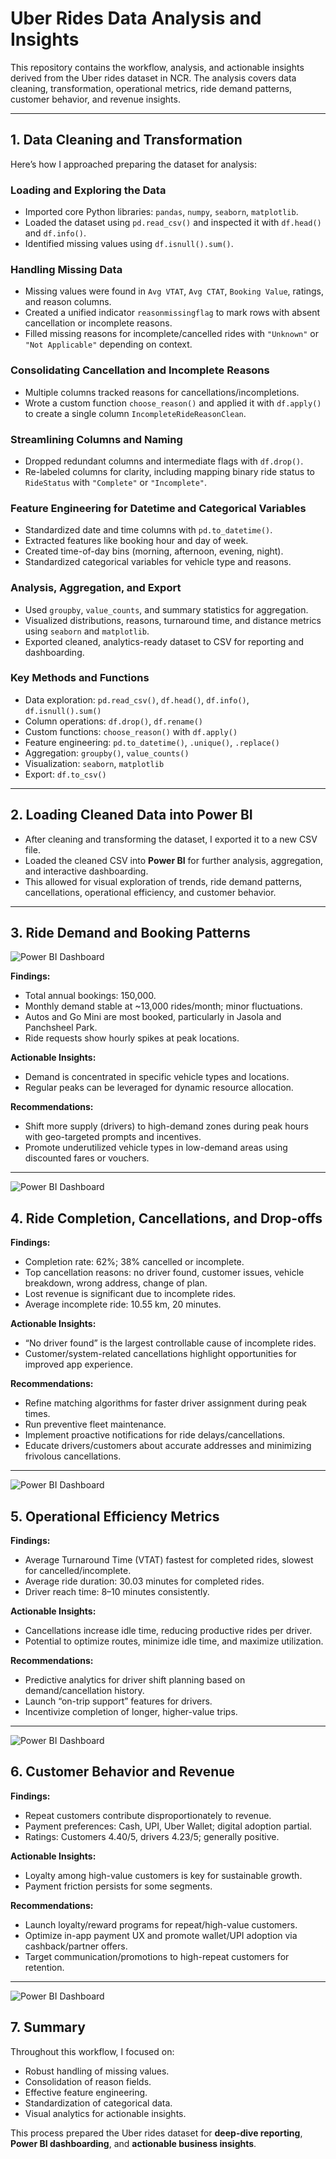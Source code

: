 # Uber Rides Data Analysis and Insights

This repository contains the workflow, analysis, and actionable insights derived from the Uber rides dataset in NCR. The analysis covers data cleaning, transformation, operational metrics, ride demand patterns, customer behavior, and revenue insights.

---

## 1. Data Cleaning and Transformation

Here’s how I approached preparing the dataset for analysis:

### Loading and Exploring the Data
- Imported core Python libraries: `pandas`, `numpy`, `seaborn`, `matplotlib`.
- Loaded the dataset using `pd.read_csv()` and inspected it with `df.head()` and `df.info()`.
- Identified missing values using `df.isnull().sum()`.

### Handling Missing Data
- Missing values were found in `Avg VTAT`, `Avg CTAT`, `Booking Value`, ratings, and reason columns.
- Created a unified indicator `reasonmissingflag` to mark rows with absent cancellation or incomplete reasons.
- Filled missing reasons for incomplete/cancelled rides with `"Unknown"` or `"Not Applicable"` depending on context.

### Consolidating Cancellation and Incomplete Reasons
- Multiple columns tracked reasons for cancellations/incompletions.
- Wrote a custom function `choose_reason()` and applied it with `df.apply()` to create a single column `IncompleteRideReasonClean`.

### Streamlining Columns and Naming
- Dropped redundant columns and intermediate flags with `df.drop()`.
- Re-labeled columns for clarity, including mapping binary ride status to `RideStatus` with `"Complete"` or `"Incomplete"`.

### Feature Engineering for Datetime and Categorical Variables
- Standardized date and time columns with `pd.to_datetime()`.
- Extracted features like booking hour and day of week.
- Created time-of-day bins (morning, afternoon, evening, night).
- Standardized categorical variables for vehicle type and reasons.

### Analysis, Aggregation, and Export
- Used `groupby`, `value_counts`, and summary statistics for aggregation.
- Visualized distributions, reasons, turnaround time, and distance metrics using `seaborn` and `matplotlib`.
- Exported cleaned, analytics-ready dataset to CSV for reporting and dashboarding.

### Key Methods and Functions
- Data exploration: `pd.read_csv()`, `df.head()`, `df.info()`, `df.isnull().sum()`
- Column operations: `df.drop()`, `df.rename()`
- Custom functions: `choose_reason()` with `df.apply()`
- Feature engineering: `pd.to_datetime()`, `.unique()`, `.replace()`
- Aggregation: `groupby()`, `value_counts()`
- Visualization: `seaborn`, `matplotlib`
- Export: `df.to_csv()`

---

## 2. Loading Cleaned Data into Power BI
- After cleaning and transforming the dataset, I exported it to a new CSV file.
- Loaded the cleaned CSV into **Power BI** for further analysis, aggregation, and interactive dashboarding.
- This allowed for visual exploration of trends, ride demand patterns, cancellations, operational efficiency, and customer behavior.

---

## 3. Ride Demand and Booking Patterns

![Power BI Dashboard](UBER%20BI%20Dashboard%20%281%29_pages-to-jpg-0002.jpg)

**Findings:**
- Total annual bookings: 150,000.
- Monthly demand stable at ~13,000 rides/month; minor fluctuations.
- Autos and Go Mini are most booked, particularly in Jasola and Panchsheel Park.
- Ride requests show hourly spikes at peak locations.

**Actionable Insights:**
- Demand is concentrated in specific vehicle types and locations.
- Regular peaks can be leveraged for dynamic resource allocation.

**Recommendations:**
- Shift more supply (drivers) to high-demand zones during peak hours with geo-targeted prompts and incentives.
- Promote underutilized vehicle types in low-demand areas using discounted fares or vouchers.

---
![Power BI Dashboard](UBER%20BI%20Dashboard%20%281%29_pages-to-jpg-0003.jpg)
## 4. Ride Completion, Cancellations, and Drop-offs

**Findings:**
- Completion rate: 62%; 38% cancelled or incomplete.
- Top cancellation reasons: no driver found, customer issues, vehicle breakdown, wrong address, change of plan.
- Lost revenue is significant due to incomplete rides.
- Average incomplete ride: 10.55 km, 20 minutes.

**Actionable Insights:**
- “No driver found” is the largest controllable cause of incomplete rides.
- Customer/system-related cancellations highlight opportunities for improved app experience.

**Recommendations:**
- Refine matching algorithms for faster driver assignment during peak times.
- Run preventive fleet maintenance.
- Implement proactive notifications for ride delays/cancellations.
- Educate drivers/customers about accurate addresses and minimizing frivolous cancellations.

---
![Power BI Dashboard](UBER%20BI%20Dashboard%20%281%29_pages-to-jpg-0004.jpg)
## 5. Operational Efficiency Metrics

**Findings:**
- Average Turnaround Time (VTAT) fastest for completed rides, slowest for cancelled/incomplete.
- Average ride duration: 30.03 minutes for completed rides.
- Driver reach time: 8–10 minutes consistently.

**Actionable Insights:**
- Cancellations increase idle time, reducing productive rides per driver.
- Potential to optimize routes, minimize idle time, and maximize utilization.

**Recommendations:**
- Predictive analytics for driver shift planning based on demand/cancellation history.
- Launch “on-trip support” features for drivers.
- Incentivize completion of longer, higher-value trips.

---
![Power BI Dashboard](UBER%20BI%20Dashboard%20%281%29_pages-to-jpg-0005.jpg)
## 6. Customer Behavior and Revenue

**Findings:**
- Repeat customers contribute disproportionately to revenue.
- Payment preferences: Cash, UPI, Uber Wallet; digital adoption partial.
- Ratings: Customers 4.40/5, drivers 4.23/5; generally positive.

**Actionable Insights:**
- Loyalty among high-value customers is key for sustainable growth.
- Payment friction persists for some segments.

**Recommendations:**
- Launch loyalty/reward programs for repeat/high-value customers.
- Optimize in-app payment UX and promote wallet/UPI adoption via cashback/partner offers.
- Target communication/promotions to high-repeat customers for retention.

---
![Power BI Dashboard](UBER%20BI%20Dashboard%20%281%29_pages-to-jpg-0006.jpg)
## 7. Summary

Throughout this workflow, I focused on:
- Robust handling of missing values.
- Consolidation of reason fields.
- Effective feature engineering.
- Standardization of categorical data.
- Visual analytics for actionable insights.

This process prepared the Uber rides dataset for **deep-dive reporting**, **Power BI dashboarding**, and **actionable business insights**.
